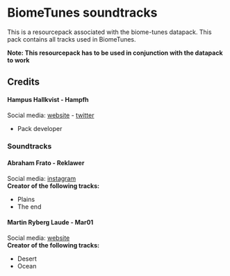 # BiomeTunes soundtracks
This is a resourcepack associated with the biome-tunes datapack. This pack contains all tracks used in BiomeTunes.  
  
**Note: This resourcepack has to be used in conjunction with the datapack to work**

## Credits

#### Hampus Hallkvist - Hampfh
Social media: [website](https://www.hampushallkvist.com) - [twitter](https://twitter.com/Hampfh)  
* Pack developer

### Soundtracks
#### Abraham Frato - Reklawer
Social media: [instagram](https://www.instagram.com/abefrato/)  
**Creator of the following tracks:**
* Plains
* The end

#### Martin Ryberg Laude - Mar01
Social media: [website](https://www.martinryberglaude.com)  
**Creator of the following tracks:**
* Desert
* Ocean
